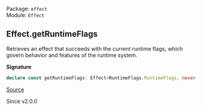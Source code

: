 Package: `effect`<br />
Module: `Effect`<br />

## Effect.getRuntimeFlags

Retrieves an effect that succeeds with the current runtime flags, which
govern behavior and features of the runtime system.

**Signature**

```ts
declare const getRuntimeFlags: Effect<RuntimeFlags.RuntimeFlags, never, never>
```

[Source](https://github.com/Effect-TS/effect/tree/main/packages/effect/src/Effect.ts#L11588)

Since v2.0.0